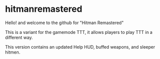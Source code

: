 # hitmanremastered
Hello! and welcome to the github for "Hitman Remastered"

This is a variant for the gamemode TTT, it allows players to play TTT in a different way.

This version contains an updated Help HUD, buffed weapons, and sleeper hitmen.
